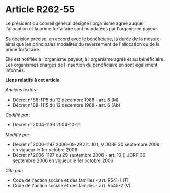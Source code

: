 # Article R262-55

Le président du conseil général désigne l'organisme agréé auquel l'allocation et la prime forfaitaire sont mandatées par
l'organisme payeur.

Sa décision précise, en accord avec le bénéficiaire, la durée de la mesure ainsi que les principales modalités du reversement
de l'allocation ou de la prime forfaitaire.

Elle est notifiée à l'organisme payeur, à l'organisme agréé et au bénéficiaire. Les organismes chargés de l'insertion du
bénéficiaire en sont également informés.

**Liens relatifs à cet article**

_Anciens textes_:

  - Décret n°88-1115 du 12 décembre 1988 - art. 6 (M)
  - Décret n°88-1115 du 12 décembre 1988 - art. 6 (Ab)

_Codifié par_:

  - Décret n°2004-1136 2004-10-21

_Modifié par_:

  - Décret n°2006-1197 2006-09-29 art. 10 I, V JORF 30 septembre 2006 en vigueur le 1er octobre 2006
  - Décret n°2006-1197 du 29 septembre 2006 - art. 10 () JORF 30 septembre 2006 en vigueur le 1er octobre 2006

_Cité par_:

  - Code de l'action sociale et des familles - art. R541-1 (T)
  - Code de l'action sociale et des familles - art. R545-2 (V)
